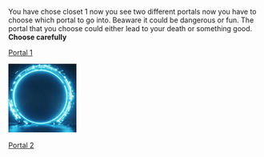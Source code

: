 You have chose closet 1 now you see two different portals now you have to choose which portal to go into. Beaware it could be dangerous or fun. The portal that you choose could either lead to your death or something good. **Choose carefully**

[Portal 1](portal-1.md)

![aaaaaaa](../portal.png)

[Portal 2](portal-2.md)
